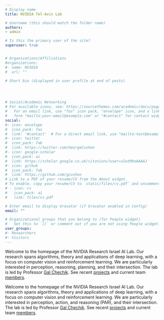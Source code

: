 ```yaml
---
# Display name
title: NVIDIA Tel-Aviv Lab

# Username (this should match the folder name)
authors:
- admin

# Is this the primary user of the site?
superuser: true


# Organizations/Affiliations
#organizations:
#- name: NVIDIA
#  url: ""

# Short bio (displayed in user profile at end of posts)




# Social/Academic Networking
# For available icons, see: https://sourcethemes.com/academic/docs/page-builder/#icons
#   For an email link, use "fas" icon pack, "envelope" icon, and a link in the
#   form "mailto:your-email@example.com" or "#contact" for contact widget.
social:
#- icon: envelope
#  icon_pack: fas
#  link: '#contact'  # For a direct email link, use "mailto:test@example.org".
#- icon: twitter
#  icon_pack: fab
#  link: https://twitter.com/GeorgeCushen
#- icon: google-scholar
#  icon_pack: ai
#  link: https://scholar.google.co.uk/citations?user=sIwtMXoAAAAJ
#- icon: github
#  icon_pack: fab
#  link: https://github.com/gcushen
# Link to a PDF of your resume/CV from the About widget.
# To enable, copy your resume/CV to `static/files/cv.pdf` and uncomment the lines below.
# - icon: cv
#   icon_pack: ai
#   link: files/cv.pdf

# Enter email to display Gravatar (if Gravatar enabled in Config)
email: ""

# Organizational groups that you belong to (for People widget)
#   Set this to `[]` or comment out if you are not using People widget.
user_groups:
#- Researchers
#- Visitors
---
```


Welcome to the homepage of the NVIDIA Research Israel AI Lab.
Our research spans algorithms, theory and applications of deep learning, with a focus on computer vision and reinforcement learning. We are particularly interested in perception, reasoning, planning, and their intersection. The lab is led by Professor [Gal Chechik](https://chechiklab.biu.ac.il/~gal/).
See recent [projects](#projects) and current team [members](#people).

Welcome to the homepage of the NVIDIA Research Israel AI Lab. Our research spans algorithms, theory and applications of deep learning, with a focus on computer vision and reinforcement learning. We are particularly interested in perception, action, and reasoning (PAR), and their intersection. The lab is led by Professor [Gal Chechik](https://chechiklab.biu.ac.il/~gal/). See recent [projects](#projects) and current team [members](#people).

